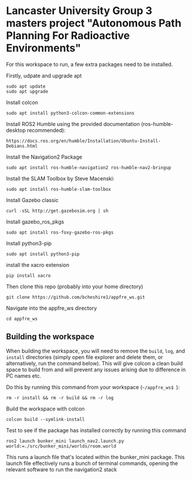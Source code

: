 # Lancaster University Group 3 masters project "Autonomous Path Planning For Radioactive Environments"

For this workspace to run, a few extra packages need to be installed.

Firstly, udpate and upgrade apt
```
sudo apt update
sudo apt upgrade
```

Install colcon
```
sudo apt install python3-colcon-common-extensions
```

Install ROS2 Humble using the provided documentation (ros-humble-desktop recommended):
```
https://docs.ros.org/en/humble/Installation/Ubuntu-Install-Debians.html
```

Install the Navigation2 Package
```
sudo apt install ros-humble-navigation2 ros-humble-nav2-bringup
```

Install the SLAM Toolbox by Steve Macenski:
```
sudo apt install ros-humble-slam-toolbox
```

Install Gazebo classic
```
curl -sSL http://get.gazebosim.org | sh
```

Install gazebo_ros_pkgs
```
sudo apt install ros-foxy-gazebo-ros-pkgs
```
Install python3-pip
```
sudo apt install python3-pip
```
install the xacro extension
```
pip install xacro
```

Then clone this repo (probably into your home directory)
```
git clone https://github.com/bcheshire1/appfre_ws.git
```
Navigate into the appfre_ws directory
```
cd appfre_ws
```
## Building the workspace
When building the workspace, you will need to remove the ```build```, ```log```, and ```install``` directories (simply open file explorer and delete them, or alternatively, run the command below). This will give colcon a clean build space to build from and will prevent any issues arising due to difference in PC names etc.

Do this by running this command from your workspace (```~/appfre_ws$ ```):
```
rm -r install && rm -r build && rm -r log
```
Build the workspace with colcon
```
colcon build --symlink-install
```

Test to see if the package has installed correctly by running this command
```
ros2 launch bunker_mini launch_nav2.launch.py world:=./src/bunker_mini/worlds/room.world
```

This runs a launch file that's located within the bunker_mini package. This launch file effectively runs a bunch of terminal commands, opening the relevant software to run the navigation2 stack
